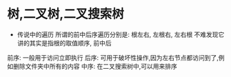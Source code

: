 # 树,二叉树,二叉搜索树

- 传说中的遍历
所谓的前中后序遍历分别是: 根左右, 左根右, 左右根
不难发现它讲的其实是指根的取值顺序, 前中后

前序: 一般用于访问立即执行
后序: 可用于破坏性操作,因为左右节点都访问到了,例如删除文件夹中所有的内容
中序: 在二叉搜索树中,可以用来排序
